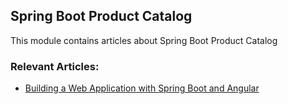 ## Spring Boot Product Catalog

This module contains articles about Spring Boot Product Catalog

### Relevant Articles:

- [Building a Web Application with Spring Boot and Angular](https://www.baeldung.com/spring-boot-product-catalog)
